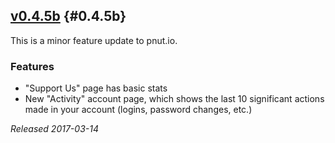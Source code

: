 ## [v0.4.5b](https://pnut.io/docs/changes/0.4.5b) {#0.4.5b}

This is a minor feature update to pnut.io.

### Features

* "Support Us" page has basic stats
* New "Activity" account page, which shows the last 10 significant actions made in your account (logins, password changes, etc.)

*Released 2017-03-14*